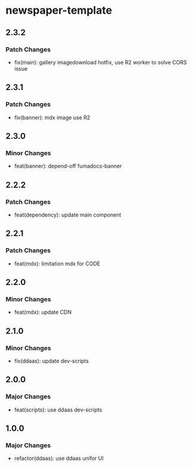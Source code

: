 # newspaper-template

## 2.3.2

### Patch Changes

- fix(main): gallery imagedownload hotfix, use R2 worker to solve CORS issue

## 2.3.1

### Patch Changes

- fix(banner): mdx image use R2

## 2.3.0

### Minor Changes

- feat(banner): depend-off fumadocs-banner

## 2.2.2

### Patch Changes

- feat(dependency): update main component

## 2.2.1

### Patch Changes

- feat(mdx): limitation mdx for CODE

## 2.2.0

### Minor Changes

- feat(mdx): update CDN

## 2.1.0

### Minor Changes

- fix(ddaas): update dev-scripts

## 2.0.0

### Major Changes

- feat(scripts): use ddaas dev-scripts

## 1.0.0

### Major Changes

- refactor(ddaas): use ddaas unifor UI
